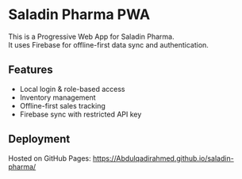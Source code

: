 # Saladin Pharma PWA

This is a Progressive Web App for Saladin Pharma.  
It uses Firebase for offline-first data sync and authentication.

## Features
- Local login & role-based access
- Inventory management
- Offline-first sales tracking
- Firebase sync with restricted API key

## Deployment
Hosted on GitHub Pages:
https://Abdulqadirahmed.github.io/saladin-pharma/

